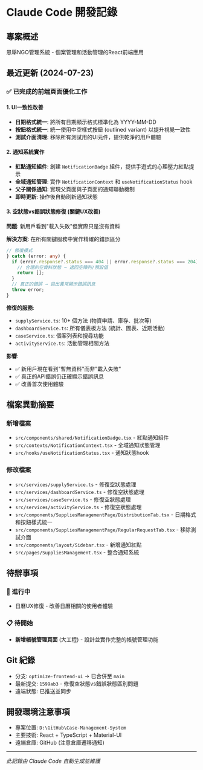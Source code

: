 # Claude Code 開發記錄

## 專案概述
恩舉NGO管理系統 - 個案管理和活動管理的React前端應用

## 最近更新 (2024-07-23)

### ✅ 已完成的前端頁面優化工作

#### 1. UI一致性改善
- **日期格式統一**: 將所有日期顯示格式標準化為 YYYY-MM-DD
- **按鈕格式統一**: 統一使用中空樣式按鈕 (outlined variant) 以提升視覺一致性
- **測試介面清理**: 移除所有測試用的UI元件，提供乾淨的用戶體驗

#### 2. 通知系統實作
- **紅點通知組件**: 創建 `NotificationBadge` 組件，提供手遊式的心理壓力紅點提示
- **全域通知管理**: 實作 `NotificationContext` 和 `useNotificationStatus` hook
- **父子關係通知**: 實現父頁面與子頁面的通知聯動機制
- **即時更新**: 操作後自動刷新通知狀態

#### 3. 空狀態vs錯誤狀態修復 (關鍵UX改善)
**問題**: 新用戶看到"載入失敗"但實際只是沒有資料

**解決方案**: 在所有關鍵服務中實作精確的錯誤區分
```typescript
// 修復模式
} catch (error: any) {
  if (error.response?.status === 404 || error.response?.status === 204) {
    // 合理的空資料狀態 → 返回空陣列/預設值
    return [];
  }
  // 真正的錯誤 → 拋出異常顯示錯誤訊息
  throw error;
}
```

**修復的服務**:
- `supplyService.ts`: 10+ 個方法 (物資申請、庫存、批次等)
- `dashboardService.ts`: 所有儀表板方法 (統計、圖表、近期活動)
- `caseService.ts`: 個案列表和搜尋功能
- `activityService.ts`: 活動管理相關方法

**影響**:
- ✅ 新用戶現在看到"暫無資料"而非"載入失敗"
- ✅ 真正的API錯誤仍正確顯示錯誤訊息
- ✅ 改善首次使用體驗

## 檔案異動摘要

### 新增檔案
- `src/components/shared/NotificationBadge.tsx` - 紅點通知組件
- `src/contexts/NotificationContext.tsx` - 全域通知狀態管理
- `src/hooks/useNotificationStatus.tsx` - 通知狀態hook

### 修改檔案
- `src/services/supplyService.ts` - 修復空狀態處理
- `src/services/dashboardService.ts` - 修復空狀態處理  
- `src/services/caseService.ts` - 修復空狀態處理
- `src/services/activityService.ts` - 修復空狀態處理
- `src/components/SuppliesManagementPage/DistributionTab.tsx` - 日期格式和按鈕樣式統一
- `src/components/SuppliesManagementPage/RegularRequestTab.tsx` - 移除測試介面
- `src/components/layout/Sidebar.tsx` - 新增通知紅點
- `src/pages/SuppliesManagement.tsx` - 整合通知系統

## 待辦事項

### 🚧 進行中
- 日曆UX修復 - 改善日曆相關的使用者體驗

### 📋 待開始  
- **新增帳號管理頁面** (大工程) - 設計並實作完整的帳號管理功能

## Git 紀錄
- 分支: `optimize-frontend-ui` → 已合併至 `main`
- 最新提交: `1599ab3` - 修復空狀態vs錯誤狀態區別問題
- 遠端狀態: 已推送並同步

## 開發環境注意事項
- 專案位置: `D:\GitHub\Case-Management-System`
- 主要技術: React + TypeScript + Material-UI
- 遠端倉庫: GitHub (注意倉庫遷移通知)

---
*此記錄由 Claude Code 自動生成並維護*